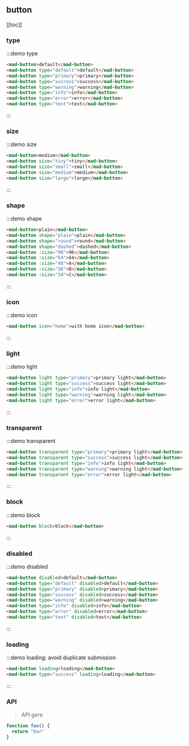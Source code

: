 ## button

[[toc]]

### type

:::demo type

``` html
<mad-button>default</mad-button>
<mad-button type="default">default</mad-button>
<mad-button type="primary">primary</mad-button>
<mad-button type="success">success</mad-button>
<mad-button type="warning">warning</mad-button>
<mad-button type="info">info</mad-button>
<mad-button type="error">error</mad-button>
<mad-button type="text">text</mad-button>
```

:::

### size

:::demo size

``` html
<mad-button>medium</mad-button>
<mad-button size="tiny">tiny</mad-button>
<mad-button size="small">small</mad-button>
<mad-button size="medium">medium</mad-button>
<mad-button size="large">large</mad-button>
```

:::

### shape

:::demo shape

``` html
<mad-button>plain</mad-button>
<mad-button shape="plain">plain</mad-button>
<mad-button shape="round">round</mad-button>
<mad-button shape="dashed">dashed</mad-button>
<mad-button :size="96">96</mad-button>
<mad-button :size="64">64</mad-button>
<mad-button :size="48">A</mad-button>
<mad-button :size="36">B</mad-button>
<mad-button :size="24">C</mad-button>
```

:::

### icon

:::demo icon

``` html
<mad-button icon="home">with home icon</mad-button>
```

:::

### light

:::demo light

``` html
<mad-button light type="primary">primary light</mad-button>
<mad-button light type="success">success light</mad-button>
<mad-button light type="info">info light</mad-button>
<mad-button light type="warning">warning light</mad-button>
<mad-button light type="error">error light</mad-button>
```

:::

### transparent

:::demo transparent

``` html
<mad-button transparent type="primary">primary light</mad-button>
<mad-button transparent type="success">success light</mad-button>
<mad-button transparent type="info">info light</mad-button>
<mad-button transparent type="warning">warning light</mad-button>
<mad-button transparent type="error">error light</mad-button>
```

:::

### block

:::demo block

``` html
<mad-button block>block</mad-button>
```

:::

### disabled

:::demo disabled

``` html
<mad-button disabled>default</mad-button>
<mad-button type="default" disabled>default</mad-button>
<mad-button type="primary" disabled>primary</mad-button>
<mad-button type="success" disabled>success</mad-button>
<mad-button type="warning" disabled>warning</mad-button>
<mad-button type="info" disabled>info</mad-button>
<mad-button type="error" disabled>error</mad-button>
<mad-button type="text" disabled>text</mad-button>
```

:::

### loading

:::demo loading: avoid duplicate submission

``` html
<mad-button loading>loading</mad-button>
<mad-button type="success" loading>loading</mad-button>
```

:::

### API

> API gere

```js
function foo() {
  return "bar"
}
```

<style>
.mad-button {
  margin: 0 10px 10px 0;
}
</style>

<script>
console.log("button docs");
// it works
export default {
  methods: {
    print (e) {
      console.log(e.target)
    }
  }
}
</script>
